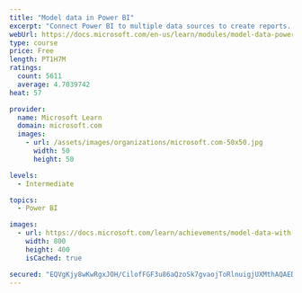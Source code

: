 ```yaml
---
title: "Model data in Power BI"
excerpt: "Connect Power BI to multiple data sources to create reports. Define the relationship between your data sources."
webUrl: https://docs.microsoft.com/en-us/learn/modules/model-data-power-bi/
type: course
price: Free
length: PT1H7M
ratings:
  count: 5611
  average: 4.7039742
heat: 57

provider:
  name: Microsoft Learn
  domain: microsoft.com
  images:
    - url: /assets/images/organizations/microsoft.com-50x50.jpg
      width: 50
      height: 50

levels:
  - Intermediate

topics:
  - Power BI

images:
  - url: https://docs.microsoft.com/learn/achievements/model-data-with-power-bi-desktop-social.png
    width: 800
    height: 400
    isCached: true

secured: "EQVgKjy8wKwRgxJOH/CilofFGF3u86aQzoSk7gvaojToRlnuigjUXMthAQAED5X1y2B/bUIsEJdPrLRZ3vHwsF83ScWNMCt/47om5mfgyMVguTfq+lZu5NVq/y4yOpmDNTpP0TzYH+62fxA/WShwjIOUBsZOleeDnCZJWwrRxse9dEbQjxaF8S9TB9wwyM4rwpJVpAeYiD2pw9MVxCrUAGYcIBwk18rWO3mtpUL2Y6645Zq6ceMZY930lFbVty84YFoRlhwYJW7dSxhYa79RayD/01YevG/TFUH//pDWN3vxxhlYlq/PtIeIhQJKm/Yvoqka0DwrcySWJXbBOntDSoqEmLrlGBSaSMv8ejZOX1GgVI27MVyJNSeMNqqh3ZeSVrBUHy8HUKajgPLMUBw4vDxHV659qKBgR7AmgFGnHiE=;dbo7chNl1Q2Hrsx4UI7r9A=="
---
```


